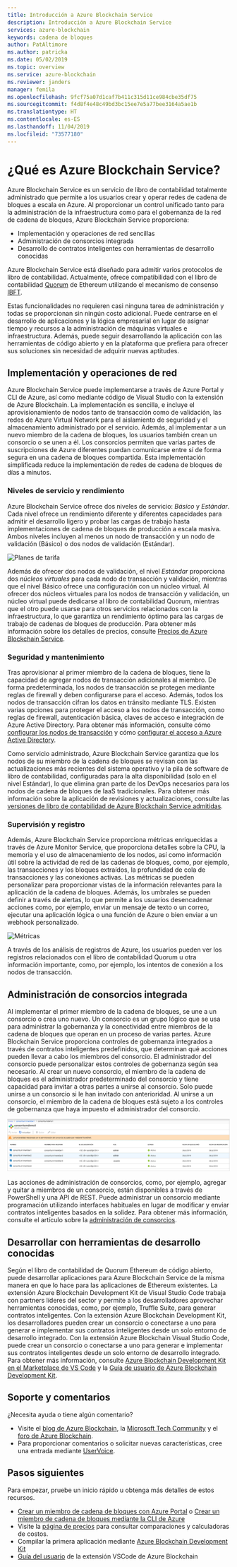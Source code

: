 ```yaml
---
title: Introducción a Azure Blockchain Service
description: Introducción a Azure Blockchain Service
services: azure-blockchain
keywords: cadena de bloques
author: PatAltimore
ms.author: patricka
ms.date: 05/02/2019
ms.topic: overview
ms.service: azure-blockchain
ms.reviewer: janders
manager: femila
ms.openlocfilehash: 9fcf75a07d1caf7b411c315d11ce984cbe35df75
ms.sourcegitcommit: f4d8f4e48c49bd3bc15ee7e5a77bee3164a5ae1b
ms.translationtype: HT
ms.contentlocale: es-ES
ms.lasthandoff: 11/04/2019
ms.locfileid: "73577180"
---
```

# <a name="what-is-azure-blockchain-service"></a>¿Qué es Azure Blockchain Service?

Azure Blockchain Service es un servicio de libro de contabilidad totalmente administrado que permite a los usuarios crear y operar redes de cadena de bloques a escala en Azure. Al proporcionar un control unificado tanto para la administración de la infraestructura como para el gobernanza de la red de cadena de bloques, Azure Blockchain Service proporciona:

* Implementación y operaciones de red sencillas
* Administración de consorcios integrada
* Desarrollo de contratos inteligentes con herramientas de desarrollo conocidas

Azure Blockchain Service está diseñado para admitir varios protocolos de libro de contabilidad. Actualmente, ofrece compatibilidad con el libro de contabilidad [Quorum](https://www.jpmorgan.com/Quorum) de Ethereum utilizando el mecanismo de consenso [IBFT](https://github.com/jpmorganchase/quorum/wiki/Quorum-Consensus).

Estas funcionalidades no requieren casi ninguna tarea de administración y todas se proporcionan sin ningún costo adicional. Puede centrarse en el desarrollo de aplicaciones y la lógica empresarial en lugar de asignar tiempo y recursos a la administración de máquinas virtuales e infraestructura. Además, puede seguir desarrollando la aplicación con las herramientas de código abierto y en la plataforma que prefiera para ofrecer sus soluciones sin necesidad de adquirir nuevas aptitudes.

## <a name="network-deployment-and-operations"></a>Implementación y operaciones de red

Azure Blockchain Service puede implementarse a través de Azure Portal y CLI de Azure, así como mediante código de Visual Studio con la extensión de Azure Blockchain.  La implementación es sencilla, e incluye el aprovisionamiento de nodos tanto de transacción como de validación, las redes de Azure Virtual Network para el aislamiento de seguridad y el almacenamiento administrado por el servicio.  Además, al implementar a un nuevo miembro de la cadena de bloques, los usuarios también crean un consorcio o se unen a él.  Los consorcios permiten que varias partes de suscripciones de Azure diferentes puedan comunicarse entre sí de forma segura en una cadena de bloques compartida.  Esta implementación simplificada reduce la implementación de redes de cadena de bloques de días a minutos.

### <a name="performance-and-service-tiers"></a>Niveles de servicio y rendimiento

Azure Blockchain Service ofrece dos niveles de servicio: *Básico* y *Estándar*. Cada nivel ofrece un rendimiento diferente y diferentes capacidades para admitir el desarrollo ligero y probar las cargas de trabajo hasta implementaciones de cadena de bloques de producción a escala masiva. Ambos niveles incluyen al menos un nodo de transacción y un nodo de validación (Básico) o dos nodos de validación (Estándar).

![Planes de tarifa](./media/overview/pricing-tiers.png)

Además de ofrecer dos nodos de validación, el nivel *Estándar* proporciona dos *núcleos virtuales* para cada nodo de transacción y validación, mientras que el nivel Básico ofrece una configuración con un núcleo virtual.  Al ofrecer dos núcleos virtuales para los nodos de transacción y validación, un núcleo virtual puede dedicarse al libro de contabilidad Quorum, mientras que el otro puede usarse para otros servicios relacionados con la infraestructura, lo que garantiza un rendimiento óptimo para las cargas de trabajo de cadenas de bloques de producción. Para obtener más información sobre los detalles de precios, consulte [Precios de Azure Blockchain Service](https://azure.microsoft.com/pricing/details/blockchain-service).

### <a name="security-and-maintenance"></a>Seguridad y mantenimiento

Tras aprovisionar al primer miembro de la cadena de bloques, tiene la capacidad de agregar nodos de transacción adicionales al miembro.  De forma predeterminada, los nodos de transacción se protegen mediante reglas de firewall y deben configurarse para el acceso.  Además, todos los nodos de transacción cifran los datos en tránsito mediante TLS.  Existen varias opciones para proteger el acceso a los nodos de transacción, como reglas de firewall, autenticación básica, claves de acceso e integración de Azure Active Directory. Para obtener más información, consulte cómo [configurar los nodos de transacción](configure-transaction-nodes.md) y cómo [configurar el acceso a Azure Active Directory](configure-aad.md).

Como servicio administrado, Azure Blockchain Service garantiza que los nodos de su miembro de la cadena de bloques se revisan con las actualizaciones más recientes del sistema operativo y la pila de software de libro de contabilidad, configuradas para la alta disponibilidad (solo en el nivel Estándar), lo que elimina gran parte de los DevOps necesarios para los nodos de cadena de bloques de IaaS tradicionales.  Para obtener más información sobre la aplicación de revisiones y actualizaciones, consulte las [versiones de libro de contabilidad de Azure Blockchain Service admitidas](ledger-versions.md).

### <a name="monitoring-and-logging"></a>Supervisión y registro

Además, Azure Blockchain Service proporciona métricas enriquecidas a través de Azure Monitor Service, que proporciona detalles sobre la CPU, la memoria y el uso de almacenamiento de los nodos, así como información útil sobre la actividad de red de las cadenas de bloques, como, por ejemplo, las transacciones y los bloques extraídos, la profundidad de cola de transacciones y las conexiones activas.  Las métricas se pueden personalizar para proporcionar vistas de la información relevantes para la aplicación de la cadena de bloques.  Además, los umbrales se pueden definir a través de alertas, lo que permite a los usuarios desencadenar acciones como, por ejemplo, enviar un mensaje de texto o un correo, ejecutar una aplicación lógica o una función de Azure o bien enviar a un webhook personalizado.

![Métricas](./media/overview/metrics.png)

A través de los análisis de registros de Azure, los usuarios pueden ver los registros relacionados con el libro de contabilidad Quorum u otra información importante, como, por ejemplo, los intentos de conexión a los nodos de transacción.

## <a name="built-in-consortium-management"></a>Administración de consorcios integrada

Al implementar el primer miembro de la cadena de bloques, se une a un consorcio o crea uno nuevo.  Un consorcio es un grupo lógico que se usa para administrar la gobernanza y la conectividad entre miembros de la cadena de bloques que operan en un proceso de varias partes.  Azure Blockchain Service proporciona controles de gobernanza integrados a través de contratos inteligentes predefinidos, que determinan qué acciones pueden llevar a cabo los miembros del consorcio.  El administrador del consorcio puede personalizar estos controles de gobernanza según sea necesario. Al crear un nuevo consorcio, el miembro de la cadena de bloques es el administrador predeterminado del consorcio y tiene capacidad para invitar a otras partes a unirse al consorcio.  Solo puede unirse a un consorcio si le han invitado con anterioridad.  Al unirse a un consorcio, el miembro de la cadena de bloques está sujeto a los controles de gobernanza que haya impuesto el administrador del consorcio.

![Administración de consorcios](./media/overview/consortium.png)

Las acciones de administración de consorcios, como, por ejemplo, agregar y quitar a miembros de un consorcio, están disponibles a través de PowerShell y una API de REST. Puede administrar un consorcio mediante programación utilizando interfaces habituales en lugar de modificar y enviar contratos inteligentes basados en la solidez. Para obtener más información, consulte el artículo sobre la [administración de consorcios](consortium.md).

## <a name="develop-using-familiar-development-tools"></a>Desarrollar con herramientas de desarrollo conocidas

Según el libro de contabilidad de Quorum Ethereum de código abierto, puede desarrollar aplicaciones para Azure Blockchain Service de la misma manera en que lo hace para las aplicaciones de Ethereum existentes. La extensión Azure Blockchain Development Kit de Visual Studio Code trabaja con partners líderes del sector y permite a los desarrolladores aprovechar herramientas conocidas, como, por ejemplo, Truffle Suite, para generar contratos inteligentes. Con la extensión Azure Blockchain Development Kit, los desarrolladores pueden crear un consorcio o conectarse a uno para generar e implementar sus contratos inteligentes desde un solo entorno de desarrollo integrado. Con la extensión Azure Blockchain Visual Studio Code, puede crear un consorcio o conectarse a uno para generar e implementar sus contratos inteligentes desde un solo entorno de desarrollo integrado. Para obtener más información, consulte [Azure Blockchain Development Kit en el Marketplace de VS Code](https://aka.ms/vscodebcextension) y la [Guía de usuario de Azure Blockchain Development Kit](https://aka.ms/vscodebcextensionwiki ).

## <a name="support-and-feedback"></a>Soporte y comentarios

¿Necesita ayuda o tiene algún comentario?

* Visite el [blog de Azure Blockchain](https://azure.microsoft.com/blog/topics/blockchain/), la [Microsoft Tech Community](https://techcommunity.microsoft.com/t5/Blockchain/bd-p/AzureBlockchain) y el [foro de Azure Blockchain](https://social.msdn.microsoft.com/Forums/home?forum=azureblockchain).
* Para proporcionar comentarios o solicitar nuevas características, cree una entrada mediante [UserVoice](https://feedback.azure.com/forums/921130-azure-blockchain-service).

## <a name="next-steps"></a>Pasos siguientes

Para empezar, pruebe un inicio rápido u obtenga más detalles de estos recursos.
* [Crear un miembro de cadena de bloques con Azure Portal](create-member.md) o [Crear un miembro de cadena de bloques mediante la CLI de Azure](create-member-cli.md)
* Visite la [página de precios](https://azure.microsoft.com/pricing/details/blockchain-service) para consultar comparaciones y calculadoras de costos.
* Compilar la primera aplicación mediante [Azure Blockchain Development Kit](https://github.com/Azure-Samples/blockchain-devkit)
* [Guía del usuario](https://github.com/Microsoft/vscode-azure-blockchain-ethereum/wiki) de la extensión VSCode de Azure Blockchain
